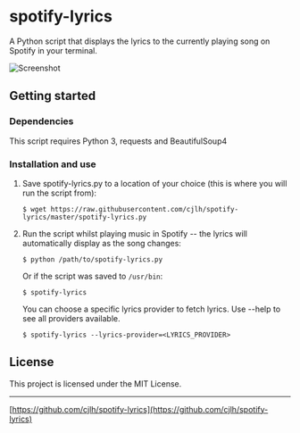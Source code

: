# spotify-lyrics

A Python script that displays the lyrics to the currently playing song on Spotify in your terminal.

![Screenshot](./screenshots/1.png "Screenshot")


## Getting started

### Dependencies

This script requires Python 3, requests and BeautifulSoup4

### Installation and use

1. Save spotify-lyrics.py to a location of your choice (this is where you will run the script from):

    ```
    $ wget https://raw.githubusercontent.com/cjlh/spotify-lyrics/master/spotify-lyrics.py
    ```

2. Run the script whilst playing music in Spotify -- the lyrics will automatically display as the song changes:

    ```
    $ python /path/to/spotify-lyrics.py
    ```

    Or if the script was saved to `/usr/bin`:

    ```
    $ spotify-lyrics
    ```
    You can choose a specific lyrics provider to fetch lyrics. Use --help to see all providers available.
    ```
    $ spotify-lyrics --lyrics-provider=<LYRICS_PROVIDER>
    ```
    


## License

This project is licensed under the MIT License.

***
[https://github.com/cjlh/spotify-lyrics](https://github.com/cjlh/spotify-lyrics)
